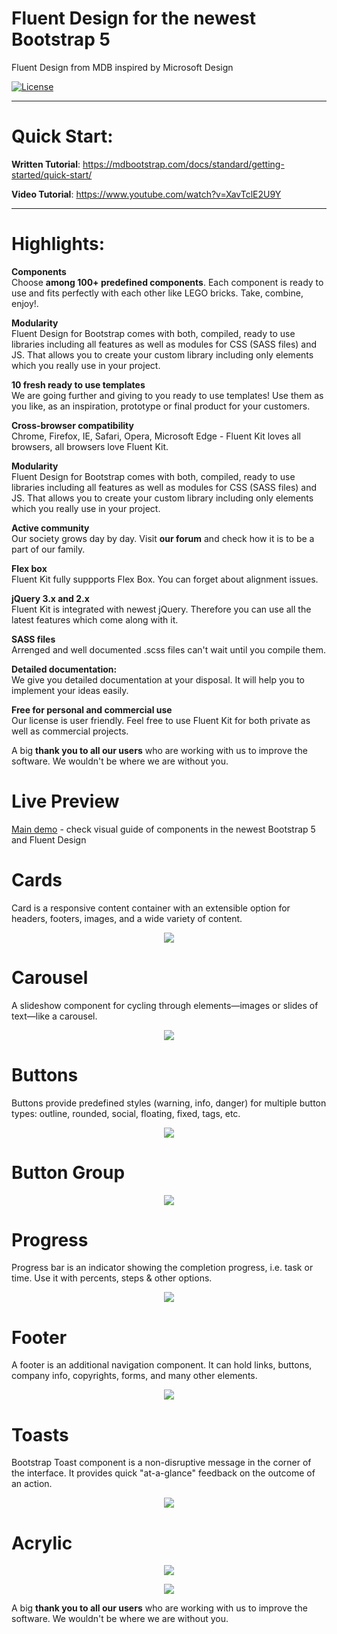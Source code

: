 
# Fluent Design for the newest Bootstrap 5
Fluent Design from MDB inspired by Microsoft Design 

<a href="https://github.com/mdbootstrap/bootstrap-material-design/blob/master/License.pdf"><img src="https://img.shields.io/badge/license-MIT-green.svg" alt="License"></a>

________


# Quick Start:

**Written Tutorial**: https://mdbootstrap.com/docs/standard/getting-started/quick-start/

**Video Tutorial**: https://www.youtube.com/watch?v=XavTclE2U9Y

________

# Highlights:  


**Components**  
Choose **among 100+  predefined components**. Each component is ready to use and fits perfectly with each other like LEGO bricks. Take, combine, enjoy!.  

**Modularity**  
Fluent Design for Bootstrap comes with both, compiled, ready to use libraries including all features as well as modules for CSS (SASS files) and JS. That allows you to create your custom library including only elements which you really use in your project.   

**10 fresh ready to use templates**  
We are going further and giving to you ready to use templates! Use them as you like, as an inspiration, prototype or final product for your customers.  

**Cross-browser compatibility**  
Chrome, Firefox, IE, Safari, Opera, Microsoft Edge - Fluent Kit loves all browsers, all browsers love Fluent Kit.  

**Modularity**  
Fluent Design for Bootstrap comes with both, compiled, ready to use libraries including all features as well as modules for CSS (SASS files) and JS. That allows you to create your custom library including only elements which you really use in your project.  

**Active community**  
Our society grows day by day. Visit **our forum** and check how it is to be a part of our family.  

**Flex box**  
Fluent Kit fully suppports Flex Box. You can forget about alignment issues.  

**jQuery 3.x and 2.x**  
Fluent Kit is integrated with newest jQuery. Therefore you can use all the latest features which come along with it.

**SASS files**  
Arrenged and well documented .scss files can't wait until you compile them.  

**Detailed documentation:**  
We give you detailed documentation at your disposal. It will help you to implement your ideas easily.  

**Free for personal and commercial use**  
Our license is user friendly. Feel free to use Fluent Kit for both private as well as commercial projects.  

A big **thank you to all our users** who are working with us to improve the software. We wouldn't be where we are without you.  


# Live Preview

[Main demo](https://mdbgo.io/marta-szymanska/mdb5-demo-free-fluent/free/components/full-demo.html) - check visual guide of components in the newest Bootstrap 5 and Fluent Design


# Cards

<p>Card is a responsive content container with an extensible option for headers, footers, images, and a wide variety of content.</p>

<a href="https://mdbootstrap.com/docs/standard/components/cards/" alt="Fluent Design Bootstrap 5" rel="dofollow">
  <p align="center">
    <img src="https://mdbootstrap.com/img/Marketing/campaigns/fluent-cards.png">
  </p>
</a>

# Carousel

<p>A slideshow component for cycling through elements—images or slides of text—like a carousel.</p>

<a href="https://mdbootstrap.com/docs/standard/components/carousel/" alt="Fluent Design Bootstrap 5" rel="dofollow">
  <p align="center">
    <img src="https://mdbootstrap.com/img/Marketing/campaigns/demo-carousel.gif">
  </p>
</a>

# Buttons

<p>Buttons provide predefined styles (warning, info, danger) for multiple button types: outline, rounded, social, floating, fixed, tags, etc.</p>

<a href="https://mdbootstrap.com/docs/standard/components/buttons/" alt="Fluent Design Bootstrap 5" rel="dofollow">
  <p align="center">
    <img src="https://mdbootstrap.com/img/Marketing/campaigns/fluent-buttons.png">
  </p>
</a>

# Button Group

<p></p>

<a href="https://mdbootstrap.com/docs/standard/components/button-group/" alt="Fluent Design Bootstrap 5" rel="dofollow">
  <p align="center">
    <img src="https://mdbootstrap.com/img/Marketing/campaigns/fluent-button-group.png">
  </p>
</a>


# Progress

<p>Progress bar is an indicator showing the completion progress, i.e. task or time. Use it with percents, steps & other options.</p>

<a href="https://mdbootstrap.com/docs/standard/components/progress/" alt="Fluent Design Bootstrap 5" rel="dofollow">
  <p align="center">
    <img src="https://mdbootstrap.com/img/Marketing/campaigns/fluent-progress.png">
  </p>
</a>

# Footer

<p>A footer is an additional navigation component. It can hold links, buttons, company info, copyrights, forms, and many other elements.</p>

<a href="https://mdbootstrap.com/docs/standard/navigation/footer/" alt="Fluent Design Bootstrap 5" rel="dofollow">
  <p align="center">
    <img src="https://mdbootstrap.com/img/Marketing/campaigns/fluent-footer.png">
  </p>
</a>

# Toasts

<p>Bootstrap Toast component is a non-disruptive message in the corner of the interface. It provides quick "at-a-glance" feedback on the outcome of an action.</p>

<a href="https://mdbootstrap.com/docs/standard/components/toasts/" alt="Fluent Design Bootstrap 5" rel="dofollow">
  <p align="center">
    <img src="https://mdbootstrap.com/img/Marketing/campaigns/fluent-toasts.png">
  </p>
</a>

# Acrylic

<a href="https://mdbootstrap.com/articles/web-design/using-the-glassmorphism-ui-trend-in-your-web-project/" alt="Fluent Design Bootstrap 5" rel="dofollow">
  <p align="center">
    <img src="https://mdbootstrap.com/img/Marketing/campaigns/fluent-blur-1.png">
  </p>
</a>

<a href="https://mdbootstrap.com/articles/web-design/using-the-glassmorphism-ui-trend-in-your-web-project/" alt="Fluent Design Bootstrap 5" rel="dofollow">
  <p align="center">
    <img src="https://mdbootstrap.com/img/Marketing/campaigns/fluent-blur-2.png">
  </p>
</a>



A big **thank you to all our users** who are working with us to improve the software. We wouldn't be where we are without you.  


